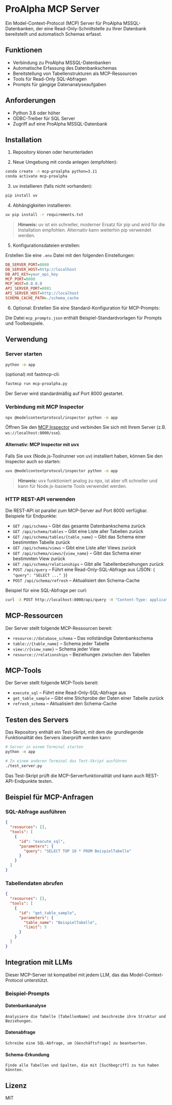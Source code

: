 # ProAlpha MCP Server

Ein Model-Context-Protocol (MCP) Server für ProAlpha MSSQL-Datenbanken, der eine Read-Only-Schnittstelle zu Ihrer Datenbank bereitstellt und automatisch Schemas erfasst.

## Funktionen

- Verbindung zu ProAlpha MSSQL-Datenbanken
- Automatische Erfassung des Datenbankschemas
- Bereitstellung von Tabellenstrukturen als MCP-Ressourcen
- Tools für Read-Only SQL-Abfragen
- Prompts für gängige Datenanalyseaufgaben

## Anforderungen

- Python 3.8 oder höher
- ODBC-Treiber für SQL Server
- Zugriff auf eine ProAlpha MSSQL-Datenbank

## Installation

1. Repository klonen oder herunterladen

2. Neue Umgebung mit conda anlegen (empfohlen):

```bash
conda create -n mcp-proalpha python=3.11
conda activate mcp-proalpha
```

3. uv installieren (falls nicht vorhanden):

```bash
pip install uv
```

4. Abhängigkeiten installieren:

```bash
uv pip install -r requirements.txt
```

> **Hinweis:** uv ist ein schneller, moderner Ersatz für pip und wird für die Installation empfohlen. Alternativ kann weiterhin pip verwendet werden.

5. Konfigurationsdateien erstellen:

Erstellen Sie eine `.env` Datei mit den folgenden Einstellungen:

```ini
DB_SERVER_PORT=8080
DB_SERVER_HOST=http://localhost
DB_API_KEY=your_api_key
MCP_PORT=8000
MCP_HOST=0.0.0.0
API_SERVER_PORT=8081
API_SERVER_HOST=http://localhost
SCHEMA_CACHE_PATH=./schema_cache
```

6. Optional: Erstellen Sie eine Standard-Konfiguration für MCP-Prompts:

Die Datei `mcp_prompts.json` enthält Beispiel-Standardvorlagen für Prompts und Toolbeispiele.

## Verwendung

### Server starten

```bash
python -m app
```

(optional) mit fastmcp-cli:
```bash
fastmcp run mcp-proalpha.py
```

Der Server wird standardmäßig auf Port 8000 gestartet.

### Verbindung mit MCP Inspector

```bash
npx @modelcontextprotocol/inspector python -m app
```
Öffnen Sie den [MCP Inspector](http://127.0.0.1:6274/) und verbinden Sie sich mit Ihrem Server (z.B. `ws://localhost:8000/sse`).

#### Alternativ: MCP Inspector mit uvx

Falls Sie uvx (Node.js-Toolrunner von uv) installiert haben, können Sie den Inspector auch so starten:

```bash
uvx @modelcontextprotocol/inspector python -m app
```

> **Hinweis:** uvx funktioniert analog zu npx, ist aber oft schneller und kann für Node.js-basierte Tools verwendet werden.

### HTTP REST-API verwenden

Die REST-API ist parallel zum MCP-Server auf Port 8000 verfügbar. Beispiele für Endpunkte:

- `GET /api/schema` – Gibt das gesamte Datenbankschema zurück
- `GET /api/schema/tables` – Gibt eine Liste aller Tabellen zurück
- `GET /api/schema/tables/{table_name}` – Gibt das Schema einer bestimmten Tabelle zurück
- `GET /api/schema/views` – Gibt eine Liste aller Views zurück
- `GET /api/schema/views/{view_name}` – Gibt das Schema einer bestimmten View zurück
- `GET /api/schema/relationships` – Gibt alle Tabellenbeziehungen zurück
- `POST /api/query` – Führt eine Read-Only-SQL-Abfrage aus (JSON: `{ "query": "SELECT ..." }`)
- `POST /api/schema/refresh` – Aktualisiert den Schema-Cache

Beispiel für eine SQL-Abfrage per curl:

```bash
curl -X POST http://localhost:8000/api/query -H "Content-Type: application/json" -d '{"query": "SELECT TOP 5 * FROM BeispielTabelle"}'
```

## MCP-Ressourcen

Der Server stellt folgende MCP-Ressourcen bereit:

- `resource://database_schema` – Das vollständige Datenbankschema
- `table://{table_name}` – Schema jeder Tabelle
- `view://{view_name}` – Schema jeder View
- `resource://relationships` – Beziehungen zwischen den Tabellen

## MCP-Tools

Der Server stellt folgende MCP-Tools bereit:

- `execute_sql` – Führt eine Read-Only-SQL-Abfrage aus
- `get_table_sample` – Gibt eine Stichprobe der Daten einer Tabelle zurück
- `refresh_schema` – Aktualisiert den Schema-Cache

## Testen des Servers

Das Repository enthält ein Test-Skript, mit dem die grundlegende Funktionalität des Servers überprüft werden kann:

```bash
# Server in einem Terminal starten
python -m app

# In einem anderen Terminal das Test-Skript ausführen
./test_server.py
```

Das Test-Skript prüft die MCP-Serverfunktionalität und kann auch REST-API-Endpunkte testen.

## Beispiel für MCP-Anfragen

### SQL-Abfrage ausführen

```json
{
  "resources": [],
  "tools": [
    {
      "id": "execute_sql",
      "parameters": {
        "query": "SELECT TOP 10 * FROM BeispielTabelle"
      }
    }
  ]
}
```

### Tabellendaten abrufen

```json
{
  "resources": [],
  "tools": [
    {
      "id": "get_table_sample",
      "parameters": {
        "table_name": "BeispielTabelle",
        "limit": 5
      }
    }
  ]
}
```

## Integration mit LLMs

Dieser MCP-Server ist kompatibel mit jedem LLM, das das Model-Context-Protocol unterstützt. 

### Beispiel-Prompts

#### Datenbankanalyse

```
Analysiere die Tabelle [TabellenName] und beschreibe ihre Struktur und Beziehungen.
```

#### Datenabfrage

```
Schreibe eine SQL-Abfrage, um [Geschäftsfrage] zu beantworten.
```

#### Schema-Erkundung

```
Finde alle Tabellen und Spalten, die mit [Suchbegriff] zu tun haben könnten.
```

## Lizenz

MIT